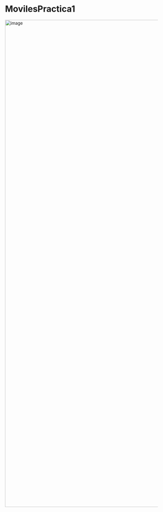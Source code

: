 # MovilesPractica1

<img width="720" height="1600" alt="image" src="https://github.com/user-attachments/assets/b53d6207-262b-49f0-8fe8-daf7c608ccc1" />
